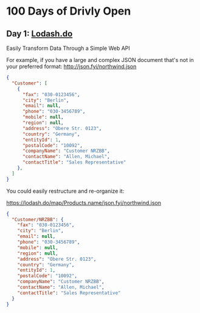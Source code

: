 # 100 Days of Drivly Open

## Day 1: [Lodash.do](https://lodash.do) 

Easily Transform Data Through a Simple Web API

For example, if you have a large and complex JSON document that's not in your preferred format:
<http://json.fyi/northwind.json>

```json
{
  "Customer": [
    {
      "fax": "030-0123456",
      "city": "Berlin",
      "email": null,
      "phone": "030-3456789",
      "mobile": null,
      "region": null,
      "address": "Obere Str. 0123",
      "country": "Germany",
      "entityId": 1,
      "postalCode": "10092",
      "companyName": "Customer NRZBB",
      "contactName": "Allen, Michael",
      "contactTitle": "Sales Representative"
    },
  ]
}
```

You could easily restructure and re-organize it:

<https://lodash.do/map/Products.name/json.fyi/northwind.json>

```json
{
  "Customer/NRZBB": {
    "fax": "030-0123456",
    "city": "Berlin",
    "email": null,
    "phone": "030-3456789",
    "mobile": null,
    "region": null,
    "address": "Obere Str. 0123",
    "country": "Germany",
    "entityId": 1,
    "postalCode": "10092",
    "companyName": "Customer NRZBB",
    "contactName": "Allen, Michael",
    "contactTitle": "Sales Representative"
  }
}
```

